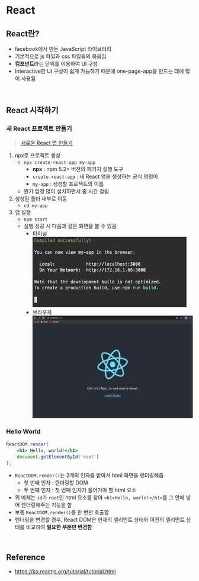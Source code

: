 # React

## React란?
* facebook에서 만든 JavaScript 라이브러리
* 기본적으로 js 파일과 css 파일들의 묶음임
* **컴포넌트**라는 단위를 이용하여 UI 구성
* Interactive한 UI 구성이 쉽게 가능하기 때문에 one-page-app을 만드는 데에 많이 사용됨

<br>

## React 시작하기

### 새 React 프로젝트 만들기
> [새로운 React 앱 만들기](https://ko.reactjs.org/docs/create-a-new-react-app.html#create-react-app)
1. npx로 프로젝트 생성  
    * `npx create-react-app my-app`
        * **npx** : npm 5.2+ 버전의 패키지 실행 도구
        * `create-react-app` : 새 React 앱을 생성하는 공식 명령어
        * `my-app` : 생성할 프로젝트의 이름
    * 뭔가 엄청 많이 설치하면서 좀 시간 걸림
2. 생성된 폴더 내부로 이동  
    * `cd my-app`
3. 앱 실행  
    * `npm start`
    * 실행 성공 시 다음과 같은 화면을 볼 수 있음
        * 터미널  
        ![react start terminal](../img/react_start_terminal.png)
        * 브라우저  
        ![react start browser](../img/react_start_browser.png)
        
### Hello World
```jsx
ReactDOM.render(
    <h1> Hello, world!</h1>
    document.getElementById('root')
);
```
* `ReactDOM.render()`는 2개의 인자를 받아서 html 화면을 렌더링해줌
    * 첫 번째 인자 : 렌더링할 DOM
    * 두 번째 인자 : 첫 번째 인자가 들어가야 할 html 요소
* 위 예제는 `id`가 `root`인 html 요소를 찾아 `<h1>Hello, world!</h1>`를 그 안에 넣어 렌더링해주는 기능을 함
* 보통 `ReactDOM.render()`를 한 번만 호출함
* 렌더링을 변경할 경우, React DOM은 현재의 엘리먼트 상태와 이전의 엘리먼트 상태를 비교하여 **필요한 부분만 변경함**

<br>

## Reference
* <https://ko.reactjs.org/tutorial/tutorial.html>